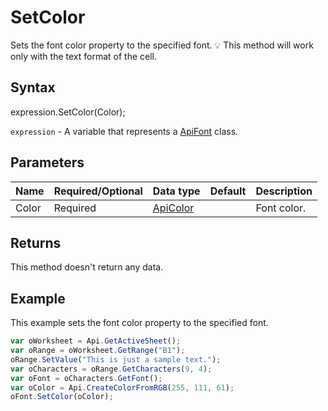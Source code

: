 # SetColor

Sets the font color property to the specified font.💡 This method will work only with the text format of the cell.

## Syntax

expression.SetColor(Color);

`expression` - A variable that represents a [ApiFont](../ApiFont.md) class.

## Parameters

| **Name** | **Required/Optional** | **Data type** | **Default** | **Description** |
| ------------- | ------------- | ------------- | ------------- | ------------- |
| Color | Required | [ApiColor](../../ApiColor/ApiColor.md) |  | Font color. |

## Returns

This method doesn't return any data.

## Example

This example sets the font color property to the specified font.

```javascript
var oWorksheet = Api.GetActiveSheet();
var oRange = oWorksheet.GetRange("B1");
oRange.SetValue("This is just a sample text.");
var oCharacters = oRange.GetCharacters(9, 4);
var oFont = oCharacters.GetFont();
var oColor = Api.CreateColorFromRGB(255, 111, 61);
oFont.SetColor(oColor);
```
